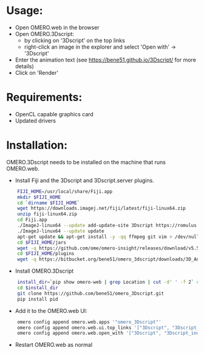 Usage:
======
* Open OMERO.web in the browser
* Open OMERO.3Dscript:
    * by clicking on '3Dscript' on the top links
    * right-click an image in the explorer and select 'Open with' -> '3Dscript'
* Enter the animation text (see https://bene51.github.io/3Dscript/ for more details)
* Click on 'Render'

Requirements:
=============
* OpenCL capable graphics card
* Updated drivers


Installation:
=============
OMERO.3Dscript needs to be installed on the machine that runs OMERO.web.

* Install Fiji and the 3Dscript and 3Dscript.server plugins.
```bash
    FIJI_HOME=/usr/local/share/Fiji.app
    mkdir $FIJI_HOME
    cd `dirname $FIJI_HOME`
    wget https://downloads.imagej.net/fiji/latest/fiji-linux64.zip
    unzip fiji-linux64.zip
    cd Fiji.app
    ./ImageJ-linux64 --update add-update-site 3Dscript https://romulus.oice.uni-erlangen.de/updatesite/
    ./ImageJ-linux64 --update update
    apt-get update && apt-get install -y -qq ffmpeg git vim > /dev/null
    cd $FIJI_HOME/jars
    wget -q https://github.com/ome/omero-insight/releases/download/v5.5.9/omero_ij-5.5.9-all.jar
    cd $FIJI_HOME/plugins
    wget -q https://bitbucket.org/bene51/omero_3dscript/downloads/3D_Animation_Server-0.1.jar
```
* Install OMERO.3Dscript
```bash
    install_dir=`pip show omero-web | grep Location | cut -d' ' -f 2` # find out where OMERO.web is installed
    cd $install_dir
    git clone https://github.com/bene51/omero_3Dscript.git
    pip install pid
```
* Add it to the OMERO.web UI:
```bash
    omero config append omero.web.apps '"omero_3Dscript"'
    omero config append omero.web.ui.top_links '["3Dscript", "3Dscript_index", {"title": "Open 3Dscript in a new tab", "target": "_blank"}]'
    omero config append omero.web.open_with '["3Dscript", "3Dscript_index", {"supported_objects": ["image"], "target": "_blank", "label": "3Dscript"}]'
```

* Restart OMERO.web as normal

